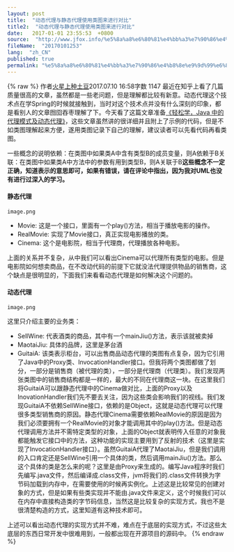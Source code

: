 ```yaml
---
layout: post
title:  "动态代理与静态代理使用类图来进行对比"
title2:  "动态代理与静态代理使用类图来进行对比"
date:   2017-01-01 23:55:53  +0800
source:  "http://www.jfox.info/%e5%8a%a8%e6%80%81%e4%bb%a3%e7%90%86%e4%b8%8e%e9%9d%99%e6%80%81%e4%bb%a3%e7%90%86%e4%bd%bf%e7%94%a8%e7%b1%bb%e5%9b%be%e6%9d%a5%e8%bf%9b%e8%a1%8c%e5%af%b9%e6%af%94.html"
fileName:  "20170101253"
lang:  "zh_CN"
published: true
permalink: "%e5%8a%a8%e6%80%81%e4%bb%a3%e7%90%86%e4%b8%8e%e9%9d%99%e6%80%81%e4%bb%a3%e7%90%86%e4%bd%bf%e7%94%a8%e7%b1%bb%e5%9b%be%e6%9d%a5%e8%bf%9b%e8%a1%8c%e5%af%b9%e6%af%94.html"
---
```

{% raw %}
作者[火星上种土豆](/u/7cfc26b3e90f)2017.07.10 16:58字数 1147
最近在知乎上看了几篇质量很高的文章，虽然都是一些老问题，但是理解都比较有新意。动态代理这个技术点在学Spring的时候就接触到，当时对这个技术点并没有什么深刻的印象，都是看别人的文章囫囵吞枣理解了下。今天看了这篇文章准备[《轻松学，Java 中的代理模式及动态代理》](http://www.jfox.info/go.php?url=http://blog.csdn.net/briblue/article/details/73928350)，这些文章虽然讲的很详细并且附上了示例的代码，但是不如类图理解起来方便，遂用类图记录下自己的理解，建议读者可以先看代码再看类图。

一些概念的说明依赖：在类图中如果类A中含有类型B的成员变量，则A依赖于B关联：在类图中如果类A中方法中的参数有用到类型B，则A关联于B**这些概念不一定正确，知道表示的意思即可，如果有错误，请在评论中指出，因为我对UML也没有进行过深入的学习。**

#### 静态代理
 
  
  
    image.png 
   
  
 
- Movie: 这是一个接口，里面有一个play()方法，相当于播放电影的操作。
- RealMovie: 实现了Movie接口，真正实现电影播放的类。
- Cinema: 这个是电影院，相当于代理商，代理播放各种电影。

上面的关系并不复杂，从中我们可以看出Cinema可以代理所有类型的电影。但是电影院如何想卖商品，在不改动代码的前提下它就没法代理提供物品的销售商，这个缺点是很明显的，下面我们来看看动态代理是如何解决这个问题的。

#### 动态代理
 
  
  
    image.png 
   
  
 
这里只介绍主要的业务类：

- SellWine: 代表酒类的商品，其中有一个mainJiu()方法，表示该就被卖掉
- MaotaiJiu: 具体的品牌，这里是茅台酒
- GuitaiA: 该类表示柜台，可以出售商品动态代理的类图有点复杂，因为它引用了Java中的Proxy类、InvocationHandler接口。但我将两个类图都做了划分，一部分是销售商（被代理的类），一部分是代理商（代理类）。我们发现两张类图中的销售商结构都是一样的，最大的不同在代理商这一块。在这里我们将GuitaiA可以跟静态代理中的Cinema做对比，上面的Proxy以及InovationHandler我们先不要去关注，因为这些类会影响我们的视线。我们发现GuitaiA不依赖SellWine接口，依赖的是Object，这就是动态代理可以代理很多类型销售商的原因。静态代理Cinema需要依赖RealMovie的原因是因为我们必须要拥有一个RealMovie的对象才能调用其中的play()方法。但是动态代理调用方法并不需特定类型的对象，上面的Object就表明传入任意的对象我都能触发它接口中的方法，这种功能的实现主要用到了反射的技术（这里是实现了InvocationHandler接口）。虽然GuitaiA代理了MaotaiJiu，但是我们调用的入口肯定还是SellWine引用一个具体的类，然后调用mainJiu()方法。那么这个具体的类是怎么来的呢？这里是由Proxy来生成的。编写Java程序时我们先编写.java文件，然后编译成.class文件，jvm将我们的.class文件转换为字节码加载到内存中，在需要使用的时候再实例化。上述这是比较常见的创建对象的方式，但是如果有些类实现并不能由.java文件来定义，这个时候我们可以在内存中直接构造类的字节码信息，当然这是比较复杂的实现方式，我也不是很清楚构造的方式，这里知道有这种技术即可。

上述可以看出动态代理的实现方式并不难，难点在于底层的实现方式，不过这些太底层的东西日常开发中很难用到，一般都出现在开源项目的源码中。
{% endraw %}
